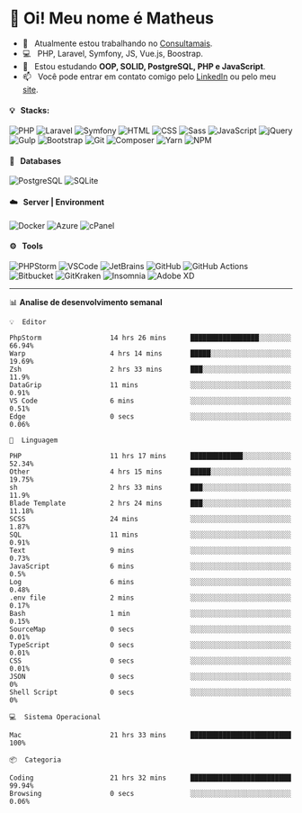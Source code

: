 # 👋 Oi! Meu nome é Matheus

- 🔭 &nbsp; Atualmente estou trabalhando no [Consultamais](https://consultamais.com.br/).
- 💻 &nbsp; PHP, Laravel, Symfony, JS, Vue.js, Boostrap.
- 🌱 &nbsp; Estou estudando **OOP, SOLID, PostgreSQL, PHP e JavaScript**.
- 📫 &nbsp; Você pode entrar em contato comigo pelo [LinkedIn](https://www.linkedin.com/in/matheuscamargoxavier/) ou pelo meu [site](https://matheuscamargo.co).

#### 💡 &nbsp; Stacks:
![PHP](https://img.shields.io/badge/-PHP-777BB4?&logo=php&logoColor=FFFFFF)
![Laravel](https://img.shields.io/badge/-Laravel-FF2D20?&logo=laravel&logoColor=FFFFFF)
![Symfony](https://img.shields.io/badge/-Symfony-000000?&logo=symfony&logoColor=FFFFFF)
![HTML](https://img.shields.io/badge/-HTML-E34F26?&logo=html5&logoColor=FFFFFF)
![CSS](https://img.shields.io/badge/-CSS-1572B6?&logo=css3&logoColor=FFFFFF)
![Sass](https://img.shields.io/badge/-Sass-CC6699?&logo=sass&logoColor=FFFFFF)
![JavaScript](https://img.shields.io/badge/-JavaScript-F7DF1E?&logo=javascript&logoColor=FFFFFF)
![jQuery](https://img.shields.io/badge/-jQuery-0769AD?&logo=jquery&logoColor=FFFFFF)
![Gulp](https://img.shields.io/badge/-Gulp-CF4647?&logo=gulp&logoColor=FFFFFF)
![Bootstrap](https://img.shields.io/badge/-Bootstrap-7952B3?&logo=bootstrap&logoColor=FFFFFF)
![Git](https://img.shields.io/badge/-Git-F05032?&logo=git&logoColor=FFFFFF)
![Composer](https://img.shields.io/badge/-Composer-885630?&logo=composer&logoColor=FFFFFF)
![Yarn](https://img.shields.io/badge/-Yarn-2C8EBB?&logo=yarn&logoColor=FFFFFF)
![NPM](https://img.shields.io/badge/-npm-CB3837?&logo=npm&logoColor=FFFFFF)

#### 💾 &nbsp; Databases
![PostgreSQL](https://img.shields.io/badge/-PostgreSQL-336791?&logo=PostgreSQL&logoColor=FFFFFF)
![SQLite](https://img.shields.io/badge/-SQLite-003B57?&logo=SQLite&logoColor=FFFFFF)

#### ☁️ &nbsp; Server | Environment
![Docker](https://img.shields.io/badge/-Docker-2496ED?&logo=docker&logoColor=FFFFFF)
![Azure](https://img.shields.io/badge/-Azure-0089D6?&logo=microsoft%20azure&logoColor=FFFFFF)
![cPanel](https://img.shields.io/badge/-cPanel-FF6C2C?&logo=cpanel&logoColor=FFFFFF)

#### ⚙️ &nbsp; Tools
![PHPStorm](https://img.shields.io/badge/-PHPStorm-000000?&logo=PHPStorm&logoColor=FFFFFF)
![VSCode](https://img.shields.io/badge/-VSCode-007ACC?&logo=Visual%20Studio%20Code&logoColor=FFFFFF) 
![JetBrains](https://img.shields.io/badge/-JetBrains-000000?&logo=jetbrains&logoColor=FFFFFF) 
![GitHub](https://img.shields.io/badge/-GitHub-181717?&logo=github&logoColor=FFFFFF) 
![GitHub Actions](https://img.shields.io/badge/-GitHub%20Actions-181717?&logo=GitHub%20Actions&logoColor=FFFFFF) 
![Bitbucket](https://img.shields.io/badge/-Bitbucket-0052CC?&logo=bitbucket&logoColor=FFFFFF)
![GitKraken](https://img.shields.io/badge/-GitKraken-179287?&logo=GitKraken&logoColor=FFFFFF)
![Insomnia](https://img.shields.io/badge/-Insomnia-5849BE?&logo=Insomnia&logoColor=FFFFFF)
![Adobe XD](https://img.shields.io/badge/-Adobe%20XD-FF61F6?&logo=adobe%20xd&logoColor=FFFFFF) 
_______

📊  **Analise de desenvolvimento semanal**
```text
💡  Editor

PhpStorm                 14 hrs 26 mins      █████████████████░░░░░░░░     66.94%
Warp                     4 hrs 14 mins       █████░░░░░░░░░░░░░░░░░░░░     19.69%
Zsh                      2 hrs 33 mins       ███░░░░░░░░░░░░░░░░░░░░░░      11.9%
DataGrip                 11 mins             ░░░░░░░░░░░░░░░░░░░░░░░░░      0.91%
VS Code                  6 mins              ░░░░░░░░░░░░░░░░░░░░░░░░░      0.51%
Edge                     0 secs              ░░░░░░░░░░░░░░░░░░░░░░░░░      0.06%
```
```text
💬  Linguagem

PHP                      11 hrs 17 mins      █████████████░░░░░░░░░░░░     52.34%
Other                    4 hrs 15 mins       █████░░░░░░░░░░░░░░░░░░░░     19.75%
sh                       2 hrs 33 mins       ███░░░░░░░░░░░░░░░░░░░░░░      11.9%
Blade Template           2 hrs 24 mins       ███░░░░░░░░░░░░░░░░░░░░░░     11.18%
SCSS                     24 mins             ░░░░░░░░░░░░░░░░░░░░░░░░░      1.87%
SQL                      11 mins             ░░░░░░░░░░░░░░░░░░░░░░░░░      0.91%
Text                     9 mins              ░░░░░░░░░░░░░░░░░░░░░░░░░      0.73%
JavaScript               6 mins              ░░░░░░░░░░░░░░░░░░░░░░░░░       0.5%
Log                      6 mins              ░░░░░░░░░░░░░░░░░░░░░░░░░      0.48%
.env file                2 mins              ░░░░░░░░░░░░░░░░░░░░░░░░░      0.17%
Bash                     1 min               ░░░░░░░░░░░░░░░░░░░░░░░░░      0.15%
SourceMap                0 secs              ░░░░░░░░░░░░░░░░░░░░░░░░░      0.01%
TypeScript               0 secs              ░░░░░░░░░░░░░░░░░░░░░░░░░      0.01%
CSS                      0 secs              ░░░░░░░░░░░░░░░░░░░░░░░░░      0.01%
JSON                     0 secs              ░░░░░░░░░░░░░░░░░░░░░░░░░         0%
Shell Script             0 secs              ░░░░░░░░░░░░░░░░░░░░░░░░░         0%
```
```text
💻  Sistema Operacional

Mac                      21 hrs 33 mins      █████████████████████████       100%
```
```text
📦  Categoria

Coding                   21 hrs 32 mins      █████████████████████████     99.94%
Browsing                 0 secs              ░░░░░░░░░░░░░░░░░░░░░░░░░      0.06%
```
